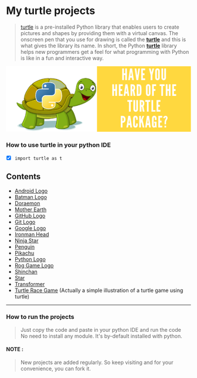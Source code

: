 # My turtle projects
> [turtle](https://docs.python.org/3/library/turtle.html) is a pre-installed Python library that enables users to create pictures and shapes by providing them with a virtual canvas.  The onscreen pen that you use for drawing is called the [__turtle__](https://docs.python.org/3/library/turtle.html) and this is what gives the library its name.  In short, the Python [**turtle**](https://docs.python.org/3/library/turtle.html) library helps new programmers get a feel for what programming with Python is like in a fun and interactive way.

![Turtle-python module](/images/python-turtle-logo.png)

### How to use turtle in your python IDE

- [x] ```import turtle as t```  

## Contents

- [Android Logo](https://github.com/nitinkumar30/turtle-projects/blob/main/android-logo.py)  
- [Batman Logo](https://github.com/nitinkumar30/turtle-projects/blob/main/batman-logo.py)
- [Doraemon](https://github.com/nitinkumar30/turtle-projects/blob/main/doraemon.py)
- [Mother Earth](https://github.com/nitinkumar30/turtle-projects/blob/main/earth-1.py)
- [GitHub Logo](https://github.com/nitinkumar30/turtle-projects/blob/main/github-logo.py)
- [Git Logo](https://github.com/nitinkumar30/turtle-projects/blob/main/git-logo.py)
- [Google Logo](https://github.com/nitinkumar30/turtle-projects/blob/main/google-logo.py)
- [Ironman Head](https://github.com/nitinkumar30/turtle-projects/blob/main/ironman-logo.py)
- [Ninja Star](https://github.com/nitinkumar30/turtle-projects/blob/main/ninja-star.py)
- [Penguin](https://github.com/nitinkumar30/turtle-projects/blob/main/penguin.py)
- [Pikachu](https://github.com/nitinkumar30/turtle-projects/blob/main/pikachu.py)
- [Python Logo](https://github.com/nitinkumar30/turtle-projects/blob/main/python-logo.py)
- [Rog Game Logo](https://github.com/nitinkumar30/turtle-projects/blob/main/rog-game-logo.py)
- [Shinchan](https://github.com/nitinkumar30/turtle-projects/blob/main/shichan.py)
- [Star](https://github.com/nitinkumar30/turtle-projects/blob/main/star-1.py)
- [Transformer](https://github.com/nitinkumar30/turtle-projects/blob/main/transformer.py)
- [Turtle Race Game](https://github.com/nitinkumar30/turtle-projects/blob/main/turtle-race-game.py) (Actually a simple illustration of a turtle game using turtle)


* * *

### How to run the projects
> Just copy the code and paste in your python IDE and run the code  
> No need to install any module. It's by-default installed with python.

#### NOTE :
> New projects are added regularly. So keep visiting and for your convenience, you can fork it.

